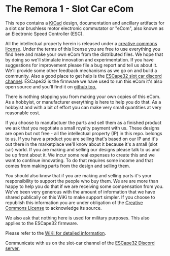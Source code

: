 # The Remora 1 - Slot Car eCom

This repo contains a [KiCad](https://www.kicad.org/) design, documentation and ancillary artifacts for a slot car brushless motor electronic commutator or "eCom", also known as an Electronic Speed Controller (ESC).

All the intellectual property herein is released under a [creative commons license](https://creativecommons.org/share-your-work/cclicenses/#:~:text=Creative%20Commons%20licenses%20give%20everyone,creative%20work%20under%20copyright%20law.). Under the terms of this license you are free to use everything you find here and make your own eCom from the distributed files. We hope that by doing so we'll stimulate innovation and experimentation. If you have suggestions for improvement please file a bug report and tell us about it. We'll provide some other feedback mechanisms as we go on and build a community. Also a good place to get help is the [ESCape32 slot car discord channel](https://discord.gg/XNwYPM7E). ESCape32 is the firmware we have used to run this eCom it's also open source and you'll find it on [github too.](https://github.com/neoxic/ESCape32)

There is nothing stopping you from making your own copies of this eCom. As a hobbyist, or manufacturer everything is here to help you do that. As a hobbyist and with a bit of effort you can make very small quantities at very reasonable cost.

If you choose to manufactuer the parts and sell them as a finished product we ask that you negotiate a small royalty payment with us. These designs are open but not free - all the intellectual property (IP) in this repo. belongs to us. If you have a product you are selling that's based on our IP and it's out there in the marketplace we'll know about it because it's a small (slot car) world. If you are making and selling our designs please talk to us and be up front about it. We incur some real expenses to create this and we want to continue innovating. To do that requires some income and that comes from making parts from the design and selling them.

You should also know that if you are making and selling parts it's your responsibility to support the people who buy them. We are are more than happy to help you do that if we are receiving some compensation from you. We've been very generous with the amount of information that we have shared publically on this WiKi to make support simpler. If you choose to republish this information you are under obligation of the [Creative Commons License](https://creativecommons.org/faq/) to acknowledge its source. 

We also ask that nothing here is used for military purposes. This also applies to the ESCape32 firmware.

Please refer to the [WiKi for detailed information](https://github.com/adrianblakey/slot-car-ecom/wiki).

Communicate with us on the slot-car channel of the [ESCape32 Discord server.](https://discord.gg/b9SHzh3eSR)
